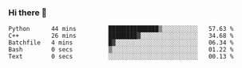 ### Hi there 👋

<!--START_SECTION:waka-->

```text
Python      44 mins         ██████████████▒░░░░░░░░░░   57.63 %
C++         26 mins         ████████▓░░░░░░░░░░░░░░░░   34.68 %
Batchfile   4 mins          █▓░░░░░░░░░░░░░░░░░░░░░░░   06.34 %
Bash        0 secs          ▒░░░░░░░░░░░░░░░░░░░░░░░░   01.22 %
Text        0 secs          ░░░░░░░░░░░░░░░░░░░░░░░░░   00.13 %
```

<!--END_SECTION:waka-->
